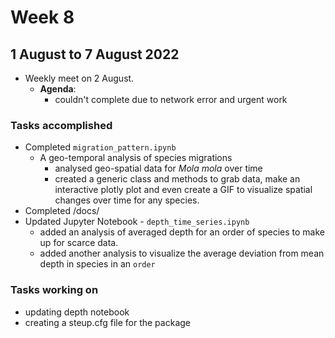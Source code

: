 # Week 8
## 1 August to 7 August 2022
+ Weekly meet on 2 August.
    + **Agenda**:
        + couldn't complete due to network error and urgent work

### Tasks accomplished
+ Completed `migration_pattern.ipynb`
    + A geo-temporal analysis of species migrations
        - analysed geo-spatial data for *Mola mola* over time
        - created a generic class and methods to grab data, make an interactive plotly plot and even create a GIF to visualize spatial changes over time for any species.
+ Completed /docs/
+ Updated Jupyter Notebook - `depth_time_series.ipynb`
    + added an analysis of averaged depth for an order of species to make up for scarce data.
    + added another analysis to visualize the average deviation from mean depth in species in an `order`

### Tasks working on
+ updating depth notebook
+ creating a steup.cfg file for the package